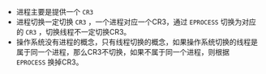 + 进程主要是提供一个 `CR3` 
+ 进程切换一定切换 `CR3` ，一个进程对应一个CR3，通过 `EPROCESS` 切换为对应的 `CR3` ，切换线程不一定切换CR3。
+ 操作系统没有进程的概念，只有线程切换的概念，如果操作系统切换的线程是属于同一个进程，那么CR3不切换，如果不属于同一个进程，则根据 `EPROCESS` 换掉CR3。